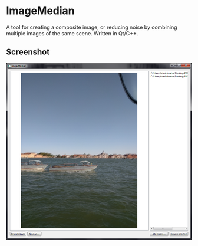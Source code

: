 # ImageMedian
A tool for creating a composite image, or reducing noise by combining multiple images of the same scene. Written in Qt/C++.

## Screenshot

![Screenshot](Screenshot.png)
